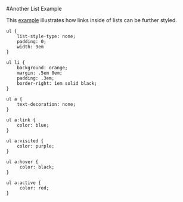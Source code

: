 
#Another List Example

This <a href = "archives/Class Htmls/listexample2.htm" target= "_ blank">example</a> illustrates how links inside of lists can be further styled.
~~~
ul {
    list-style-type: none;
    padding: 0;
    width: 9em
}

ul li {
    background: orange;
    margin: .5em 0em;
    padding: .3em;
    border-right: 1em solid black;
}

ul a {
    text-decoration: none;
}

ul a:link {
    color: blue;
}

ul a:visited {
    color: purple;
}

ul a:hover {
     color: black;
}

ul a:active {
     color: red;
}
~~~
